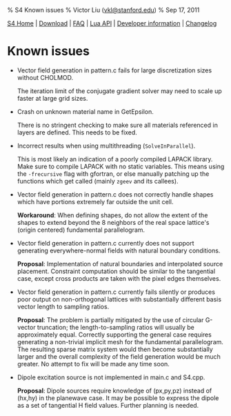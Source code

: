 % S4 Known issues
% Victor Liu (vkl@stanford.edu)
% Sep 17, 2011
<style type="text/css">
@import url(s4.css);
</style>

[S4 Home](index.html) | [Download](download.html) | [FAQ](faq.html) | [Lua API](s4_lua_api.html) | [Developer information](dev_info.html) | [Changelog](changelog.html)

# Known issues

* Vector field generation in pattern.c fails for large discretization sizes without CHOLMOD.

  The iteration limit of the conjugate gradient solver may need to scale up
  faster at large grid sizes.

* Crash on unknown material name in GetEpsilon.

  There is no stringent checking to make sure all materials referenced in
  layers are defined. This needs to be fixed.

* Incorrect results when using multithreading (`SolveInParallel`).

  This is most likely an indication of a poorly compiled LAPACK library.
  Make sure to compile LAPACK with no static variables. This means using
  the `-frecursive` flag with gfortran, or else manually patching up the
  functions which get called (mainly `zgeev` and its callees).

* Vector field generation in pattern.c does not correctly handle shapes
  which have portions extremely far outside the unit cell.
  
  **Workaround**: When defining shapes, do not allow the extent of the
  shapes to extend beyond the 8 neighbors of the real space lattice's
  (origin centered) fundamental parallelogram.
  
* Vector field generation in pattern.c currently does not support generating
  everywhere-normal fields with natural boundary conditions.
  
  **Proposal**: Implementation of natural boundaries and interpolated source
  placement. Constraint computation should be similar to the
  tangential case, except cross products are taken with the pixel
  edges themselves.
  
* Vector field generation in pattern.c currently fails silently or produces
  poor output on non-orthogonal lattices with substantially different basis
  vector length to sampling ratios.
  
  **Proposal**: The problem is partially mitigated by the use of circular
  G-vector truncation; the length-to-sampling ratios will usually be
  approximately equal. Correctly supporting the general case requires
  generating a non-trivial implicit mesh for the fundamental parallelogram.
  The resulting sparse matrix system would then become substantially larger
  and the overall complexity of the field generation would be much greater.
  No attempt to fix will be made any time soon.
  
* Dipole excitation source is not implemented in main.c and S4.cpp.

  **Proposal**: Dipole sources require knowledge of (px,py,pz) instead of (hx,hy)
  in the planewave case. It may be possible to express the dipole
  as a set of tangential H field values. Further planning is needed.

